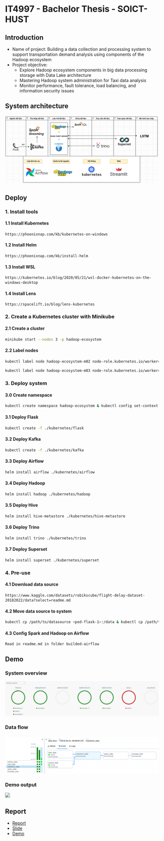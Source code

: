 # IT4997 - Bachelor Thesis - SOICT- HUST

## Introduction
<ul>
  <li>Name of project: Building a data collection and processing system to support transportation demand analysis using components of the Hadoop ecosystem</li>
  <li>Project objective:
    <ul>
      <li>Explore Hadoop ecosystem components in big data processing storage with Data Lake architecture</li>
      <li>Mastering Hadoop system administration for Taxi data analysis</li>
      <li>Monitor performance, fault tolerance, load balancing, and information security issues</li>
    </ul>
  </li>
</ul>

## System architecture
  <img src="https://github.com/hoangnm1111/Hadoop_Ecosystem_With_K8s/blob/main/img/system.png">

## Deploy
### 1. Install tools
#### 1.1 Install Kubernetes
```
https://phoenixnap.com/kb/kubernetes-on-windows
```

#### 1.2 Install Helm
```
https://phoenixnap.com/kb/install-helm
```

#### 1.3 Install WSL
```
https://kubernetes.io/blog/2020/05/21/wsl-docker-kubernetes-on-the-windows-desktop
```

#### 1.4 Install Lens
```
https://spacelift.io/blog/lens-kubernetes
```

### 2. Create a Kubernetes cluster with Minikube
#### 2.1 Create a cluster
```sh
minikube start --nodes 3 -p hadoop-ecosystem
```

#### 2.2 Label nodes
```sh
kubectl label node hadoop-ecosystem-m02 node-role.kubernetes.io/worker=worker & kubectl label nodes hadoop-ecosystem-m02 role=worker
```
```sh
kubectl label node hadoop-ecosystem-m03 node-role.kubernetes.io/worker=worker & kubectl label nodes hadoop-ecosystem-m03 role=worker
```

### 3. Deploy system
#### 3.0 Create namespace
```sh
kubectl create namespace hadoop-ecosystem & kubectl config set-context --current --namespace=hadoop-ecosystem
```

#### 3.1 Deploy Flask
```sh
kubectl create -f ./kubernetes/flask
```

#### 3.2 Deploy Kafka
```sh
kubectl create -f ./kubernetes/kafka
```

#### 3.3 Deploy Airflow
```sh
helm install airflow ./kubernetes/airflow
```

#### 3.4 Deploy Hadoop
```sh
helm install hadoop ./kubernetes/hadoop
```

#### 3.5 Deploy Hive
```sh
helm install hive-metastore ./kubernetes/hive-metastore
```

#### 3.6 Deploy Trino
```sh
helm install trino ./kubernetes/trino
```

#### 3.7 Deploy Superset
```sh
helm install superset ./kubernetes/superset
```

### 4. Pre-use
#### 4.1 Download data source
```
https://www.kaggle.com/datasets/robikscube/flight-delay-dataset-20182022/data?select=readme.md
```

#### 4.2 Move data source to system
```sh
kubectl cp /path/to/datasource <pod-flask-1>:/data & kubectl cp /path/to/datasource <pod-flask-2>:/data
```

#### 4.3 Config Spark and Hadoop on Airflow
```
Read in readme.md in folder builded-airflow
```

## Demo
### System overview
  <img src="https://github.com/Tran-Ngoc-Bao/Hadoop_Ecosystem_With_K8s/blob/master/pictures/report/overview.png">
  
### Data flow
  <img src="https://github.com/Tran-Ngoc-Bao/Hadoop_Ecosystem_With_K8s/blob/master/pictures/result/airflow_result_1.png">
  
### Demo output
  <img src="https://github.com/Tran-Ngoc-Bao/Hadoop_Ecosystem_With_K8s/blob/master/pictures/charts/s%E1%BB%91-chuy%E1%BA%BFn-bay-theo-thang-qua-cac-nam-2024-12-01T13-13-34.441Z.jpg">
  
## Report
<ul>
  <li><a href="https://github.com/Tran-Ngoc-Bao/Hadoop_Ecosystem_With_K8s/blob/master/report/report.pdf">Report</a></li>
  <li><a href="https://github.com/Tran-Ngoc-Bao/Hadoop_Ecosystem_With_K8s/blob/master/report/slide.pptx">Slide</a></li>
  <li><a href="https://github.com/Tran-Ngoc-Bao/Hadoop_Ecosystem_With_K8s/blob/master/report/demo.mp4">Demo</a></li>
</ul>
